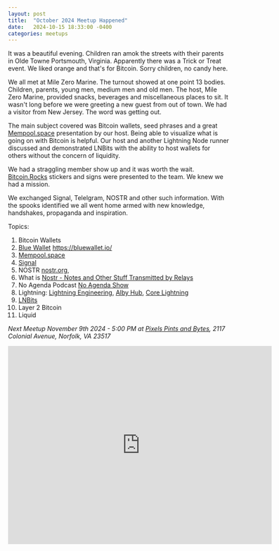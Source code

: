 ```yaml
---
layout: post
title:  "October 2024 Meetup Happened"
date:   2024-10-15 18:33:00 -0400
categories: meetups
---
```

It was a beautiful evening. Children ran amok the streets with their parents in Olde Towne Portsmouth, Virginia. Apparently there was a Trick or Treat  event. We liked orange and that's for Bitcoin. Sorry children, no candy here.

We all met at Mile Zero Marine. The turnout showed at one point 13 bodies. Children, parents, young men, medium men and old men. The host, Mile Zero Marine, provided snacks, beverages and miscellaneous places to sit. It wasn't long before we were greeting a new guest from out of town. We had a visitor from New Jersey. The word was getting out.

The main subject covered was Bitcoin wallets, seed phrases and a great [Mempool.space](https://mempool.spcace) presentation by our host. Being able to visualize what is going on with Bitcoin is helpful. Our host and another Lightning Node runner discussed and demonstrated LNBits with the ability to host wallets for others without the concern of liquidity.

We had a straggling member show up and it was worth the wait.  [Bitcoin.Rocks](https://bitcoin.rocks/) stickers and signs were presented to the team. We knew we had a mission.

We exchanged Signal, Telelgram, NOSTR and other such information. With the spooks identified we all went home armed with new knowledge, handshakes, propaganda and inspiration.

Topics:

1. Bitcoin Wallets
2. [Blue Wallet](https://bluewallet.io/) https://bluewallet.io/
3. [Mempool.space](https://mempool.spcace)
4. [Signal](https://signal.org/)
5. NOSTR [nostr.org](https://nostr.org/), 
6. What is [Nostr - Notes and Other Stuff Transmitted by Relays](https://github.com/nostr-protocol/nostr)
7. No Agenda Podcast [No Agenda Show](https://www.noagendashow.net/)
8. Lightning: [Lightning Engineering](https://lightning.engineering/), [Alby Hub](https://albyhub.com/), [Core Lightning](https://corelightning.org/)
9. [LNBits](https://lnbits.com/)
10. Layer 2 Bitcoin
11. Liquid
 
*Next Meetup November 9th 2024 - 5:00 PM at [Pixels
Pints and Bytes](https://pixelspintsandbytes.com/), 2117
Colonial Avenue, Norfolk, VA 23517*

<iframe src="https://www.google.com/maps/embed?pb=!1m18!1m12!1m3!1d596.1170077708135!2d-76.29721364168317!3d36.83513346377685!2m3!1f0!2f0!3f0!3m2!1i1024!2i768!4f13.1!3m3!1m2!1s0x89baa320f4ea4287%3A0x60b66698efea7ac0!2sMile%20Zero%20Marine!5e0!3m2!1sen!2sus!4v1711046558382!5m2!1sen!2sus" width="600" height="450" style="border:0;" allowfullscreen="" loading="lazy" referrerpolicy="no-referrer-when-downgrade"></iframe>
